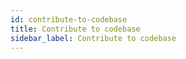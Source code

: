 ```yaml
---
id: contribute-to-codebase
title: Contribute to codebase
sidebar_label: Contribute to codebase
---
```

